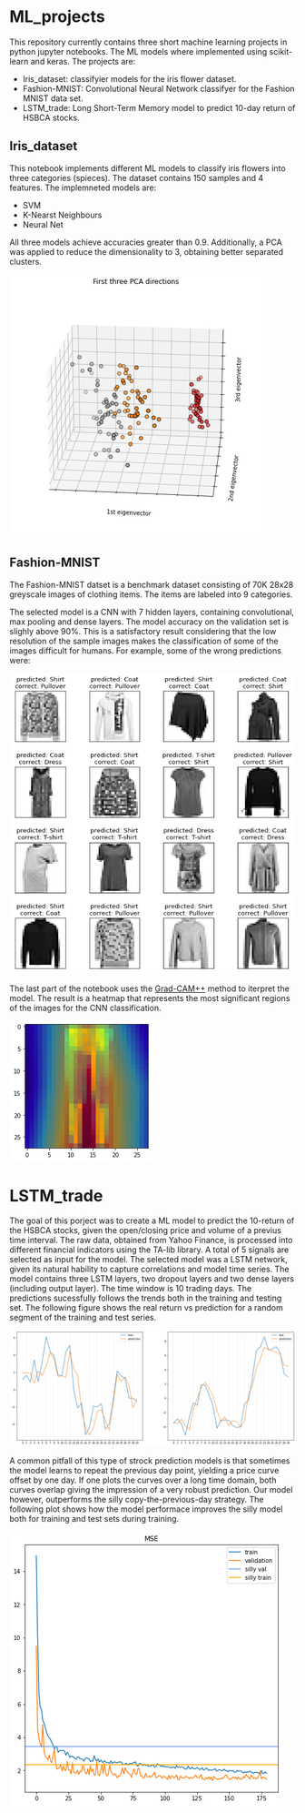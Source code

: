 # ML_projects

This repository currently contains three short machine learning projects in python jupyter notebooks. 
The ML models where implemented using scikit-learn and keras.
The projects are:
- Iris_dataset: classifyier models for the iris flower dataset. 
- Fashion-MNIST: Convolutional Neural Network classifyer for the Fashion MNIST data set.
- LSTM_trade: Long Short-Term Memory model to predict 10-day return of HSBCA stocks.

## Iris_dataset

This notebook implements different ML models to classify iris flowers into three categories (spieces). The dataset contains 150 samples and 4 features. The implemneted models are:
- SVM
- K-Nearst Neighbours 
- Neural Net

All three models achieve accuracies greater than 0.9. 
Additionally, a PCA was applied to reduce the dimensionality to 3, obtaining better separated clusters.

![PCA of the iris datset](/Iris_dataset/PCA.png)

## Fashion-MNIST

The Fashion-MNIST datset is a benchmark dataset consisting of 70K 28x28 greyscale images of clothing items. 
The items are labeled into 9 categories. 

The selected model is a CNN with 7 hidden layers, containing convolutional, max pooling and dense layers.
The model accuracy on the validation set is slighly above 90%. This is a satisfactory result considering that the low resolution of the sample images makes the classification of some of the images difficult for humans. For example, some of the wrong predictions were:

![Wrong predictions of the CNN](/Fashion-MNIST/WrongPred.png)

The last part of the notebook uses the [Grad-CAM++](https://arxiv.org/pdf/1710.11063.pdf) method to iterpret the model.
The result is a heatmap that represents the most significant regions of the images for the CNN classification.

![Grad-CAM++ example](/Fashion-MNIST/Gradcam.png)

# LSTM_trade

The goal of this porject was to create a ML model to predict the 10-return of the HSBCA stocks, given the open/closing price  and volume of a previus time interval.
The raw data, obtained from Yahoo Finance, is processed into different financial indicators using the TA-lib library. A total of 5 signals are selected as input for the model.
The selected model was a LSTM network, given its natural hability to capture correlations and model time series. 
The model contains three LSTM layers, two dropout layers and two dense layers (including output layer).
The time window is 10 trading days.
The predictions sucessfully follows the trends both in the training and testing set. The following figure shows the real return vs prediction for a random segment of the training and test series.

![Train and test performace](LSTM_trade/traintest.png)

A common pitfall of this type of strock prediction models is that sometimes the model learns to repeat the previous day point, yielding a price curve offset by one day. 
If one plots the curves over a long time domain, both curves overlap giving the impression of a very robust prediction.
Our model however, outperforms the silly copy-the-previous-day strategy. The following plot shows how the model performace improves the silly model both for training and test sets during training.

![Train and test performace](LSTM_trade/MSE.png)
